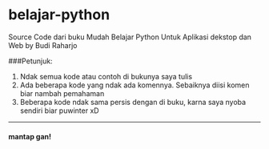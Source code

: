 # belajar-python
Source Code dari buku Mudah Belajar Python Untuk Aplikasi dekstop dan Web by Budi Raharjo

###Petunjuk:
1. Ndak semua kode atau contoh di bukunya saya tulis
2. Ada beberapa kode yang ndak ada komennya. Sebaiknya diisi komen biar nambah pemahaman
3. Beberapa kode ndak sama persis dengan di buku, karna saya nyoba sendiri biar puwinter xD

---
#### mantap gan!

